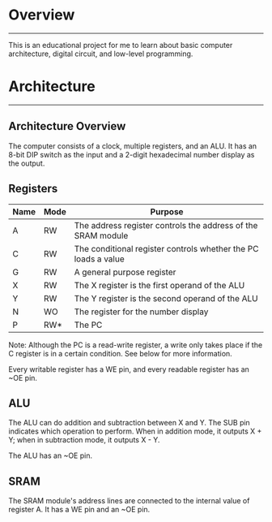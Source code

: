 # Overview
---
This is an educational project for me to learn about basic computer architecture, digital circuit, and low-level programming.

# Architecture
---
## Architecture Overview

The computer consists of a clock, multiple registers, and an ALU. It has an 8-bit DIP switch as the input and a 2-digit hexadecimal number display as the output.

## Registers

| Name | Mode | Purpose                                                        |
| ---- | ---- | -------------------------------------------------------------- |
| A    | RW   | The address register controls the address of the SRAM module   |
| C    | RW   | The conditional register controls whether the PC loads a value |
| G    | RW   | A general purpose register                                     |
| X    | RW   | The X register is the first operand of the ALU                 |
| Y    | RW   | The Y register is the second operand of the ALU                |
| N    | WO   | The register for the number display                            |
| P    | RW*  | The PC                                                         |


Note: Although the PC is a read-write register, a write only takes place if the C register is in a certain condition. See below for more information.

Every writable register has a WE pin, and every readable register has an ~OE pin.

## ALU

The ALU can do addition and subtraction between X and Y. The SUB pin indicates which operation to perform. When in addition mode, it outputs X + Y; when in subtraction mode, it outputs X - Y.

The ALU has an ~OE pin.

## SRAM

The SRAM module's address lines are connected to the internal value of register A. It has a WE pin and an ~OE pin.
